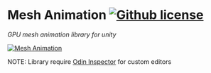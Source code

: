 # Mesh Animation [![Github license](https://img.shields.io/github/license/codewriter-packages/Mesh-Animation.svg)](#)
_GPU mesh animation library for unity_
<br>

[![Mesh Animation](https://user-images.githubusercontent.com/26966368/92303090-65220b80-ef7a-11ea-8470-b4e15369d514.png)](#)

NOTE: Library require [Odin Inspector](https://odininspector.com/) for custom editors